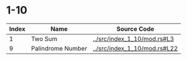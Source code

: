 # 1-10

Index | Name    | Source Code
----- | ------- | -----------
1     | Two Sum | [../src/index_1_10/mod.rs#L3](../src/index_1_10/mod.rs#L3)
9     | Palindrome Number | [../src/index_1_10/mod.rs#L22](../src/index_1_10/mod.rs#L22)

